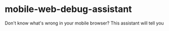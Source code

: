 # mobile-web-debug-assistant
Don't know what's wrong in your mobile browser? This assistant will tell you
